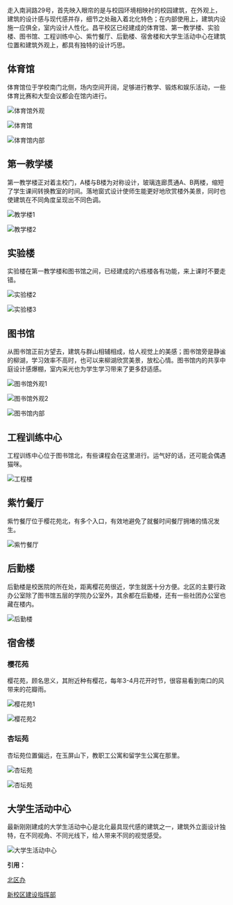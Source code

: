 
走入南涧路29号，首先映入眼帘的是与校园环境相映衬的校园建筑，在外观上，建筑的设计感与现代感并存，细节之处融入着北化特色；在内部使用上，建筑内设施一应俱全，室内设计人性化。昌平校区已经建成的体育馆、第一教学楼、实验楼、图书馆、工程训练中心、紫竹餐厅、后勤楼、宿舍楼和大学生活动中心在建筑位置和建筑外观上，都具有独特的设计巧思。

## 体育馆

体育馆位于学校南门北侧，场内空间开阔，足够进行教学、锻炼和娱乐活动，一些体育比赛和大型会议都会在馆内进行。

![体育馆外观](./img/体育馆2.jpg)

![体育馆](./img/体育馆1.jpg)

![体育馆内部](./img/体育馆3.jpg)

## 第一教学楼

第一教学楼正对着主校门，A楼与B楼为对称设计，玻璃连廊贯通A、B两楼，缩短了学生课间转换教室的时间。落地窗式设计使师生能更好地欣赏楼外美景，同时也使建筑在不同角度呈现出不同色调。

![教学楼1](./img/教学楼3.jpg)

![教学楼2](./img/教学楼2.jpg)

## 实验楼

实验楼在第一教学楼和图书馆之间，已经建成的六栋楼各有功能，来上课时不要走错。

![实验楼2](./img/实验楼6.jpg)

![实验楼3](./img/实验楼1.jpg)

## 图书馆

从图书馆正前方望去，建筑与群山相辅相成，给人视觉上的美感；图书馆旁是静谧的柳湖，学习效率不高时，也可以来柳湖欣赏美景，放松心情。图书馆内的共享中庭设计感爆棚，室内采光也为学生学习带来了更多舒适感。

![图书馆外观1](./img/图书馆2.jpg)

![图书馆外观2](./img/图书馆3.jpg)

![图书馆内部](./img/图书馆1.jpg)

## 工程训练中心

工程训练中心位于图书馆北，有些课程会在这里进行。运气好的话，还可能会偶遇猫咪。

![工程楼](./img/工程楼.jpg)

## 紫竹餐厅

紫竹餐厅位于樱花苑北，有多个入口，有效地避免了就餐时间餐厅拥堵的情况发生。

![紫竹餐厅](./img/紫竹餐厅2.jpg)

## 后勤楼

后勤楼是校医院的所在处，距离樱花苑很近，学生就医十分方便。北区的主要行政办公室除了图书馆五层的学院办公室外，其余都在后勤楼，还有一些社团办公室也藏在楼内。

![后勤楼](./img/后勤楼2.jpg)

## 宿舍楼

### 樱花苑

樱花苑，顾名思义，其附近种有樱花，每年3-4月花开时节，很容易看到南口的风带来的花瓣雨。

![樱花苑1](./img/樱花苑1.jpg)

![樱花苑2](./img/宿舍楼.jpg)

### 杏坛苑

杏坛苑位置偏远，在玉屏山下，教职工公寓和留学生公寓在那里。

![杏坛苑](./img/杏坛苑2.jpg)

![杏坛苑](./img/杏坛苑1.jpg)

## 大学生活动中心

最新刚刚建成的大学生活动中心是北化最具现代感的建筑之一，建筑外立面设计独特，在不同视角、不同光线下，给人带来不同的视觉感受。

![大学生活动中心](./img/学生活动中心.jpg)

**引用：**

[北区办](https://open.work.weixin.qq.com/wwopen/mpnews?mixuin=1Ko2BwAABwBjTc2fAAAUAA&mfid=WW0315-lfRRNQAABwB1mAQebRrcQQ7KCZc4c&idx=0&sn=27f085e2c64feafb373751742ab82f23)

[新校区建设指挥部](https://open.work.weixin.qq.com/wwopen/mpnews?mixuin=1Ko2BwAABwBbBQVxAAAUAA&mfid=WW0301-CPmxtgAABwDoleSdnMSb-Axf6v_5b&idx=0&sn=0d395501fe70b4499eeb8dfbc4173d89)


